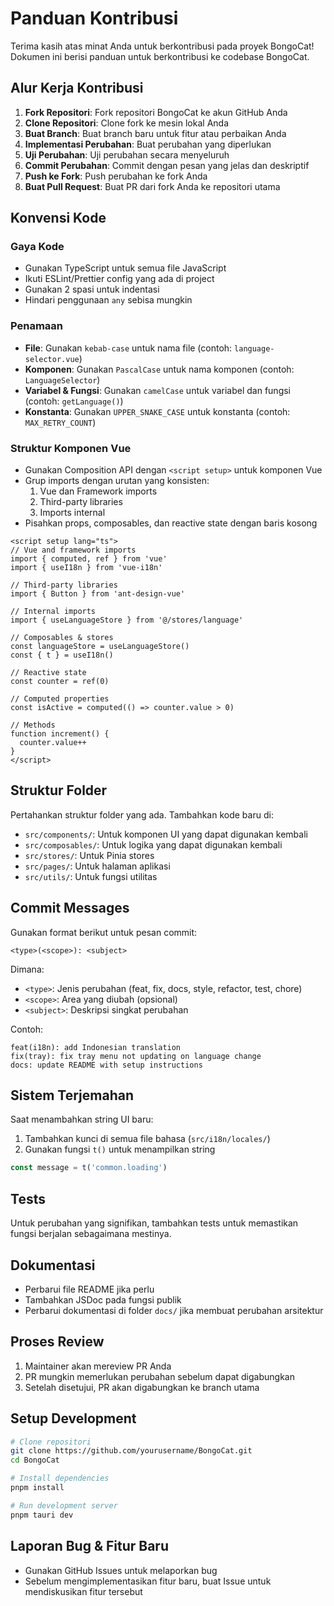 # Panduan Kontribusi

Terima kasih atas minat Anda untuk berkontribusi pada proyek BongoCat! Dokumen ini berisi panduan untuk berkontribusi ke codebase BongoCat.

## Alur Kerja Kontribusi

1. **Fork Repositori**: Fork repositori BongoCat ke akun GitHub Anda
2. **Clone Repositori**: Clone fork ke mesin lokal Anda
3. **Buat Branch**: Buat branch baru untuk fitur atau perbaikan Anda
4. **Implementasi Perubahan**: Buat perubahan yang diperlukan
5. **Uji Perubahan**: Uji perubahan secara menyeluruh
6. **Commit Perubahan**: Commit dengan pesan yang jelas dan deskriptif
7. **Push ke Fork**: Push perubahan ke fork Anda
8. **Buat Pull Request**: Buat PR dari fork Anda ke repositori utama

## Konvensi Kode

### Gaya Kode

- Gunakan TypeScript untuk semua file JavaScript
- Ikuti ESLint/Prettier config yang ada di project
- Gunakan 2 spasi untuk indentasi
- Hindari penggunaan `any` sebisa mungkin

### Penamaan

- **File**: Gunakan `kebab-case` untuk nama file (contoh: `language-selector.vue`)
- **Komponen**: Gunakan `PascalCase` untuk nama komponen (contoh: `LanguageSelector`)
- **Variabel & Fungsi**: Gunakan `camelCase` untuk variabel dan fungsi (contoh: `getLanguage()`)
- **Konstanta**: Gunakan `UPPER_SNAKE_CASE` untuk konstanta (contoh: `MAX_RETRY_COUNT`)

### Struktur Komponen Vue

- Gunakan Composition API dengan `<script setup>` untuk komponen Vue
- Grup imports dengan urutan yang konsisten:
  1. Vue dan Framework imports
  2. Third-party libraries
  3. Imports internal
- Pisahkan props, composables, dan reactive state dengan baris kosong

```vue
<script setup lang="ts">
// Vue and framework imports
import { computed, ref } from 'vue'
import { useI18n } from 'vue-i18n'

// Third-party libraries
import { Button } from 'ant-design-vue'

// Internal imports
import { useLanguageStore } from '@/stores/language'

// Composables & stores
const languageStore = useLanguageStore()
const { t } = useI18n()

// Reactive state
const counter = ref(0)

// Computed properties
const isActive = computed(() => counter.value > 0)

// Methods
function increment() {
  counter.value++
}
</script>
```

## Struktur Folder

Pertahankan struktur folder yang ada. Tambahkan kode baru di:

- `src/components/`: Untuk komponen UI yang dapat digunakan kembali
- `src/composables/`: Untuk logika yang dapat digunakan kembali
- `src/stores/`: Untuk Pinia stores
- `src/pages/`: Untuk halaman aplikasi
- `src/utils/`: Untuk fungsi utilitas

## Commit Messages

Gunakan format berikut untuk pesan commit:

```
<type>(<scope>): <subject>
```

Dimana:
- `<type>`: Jenis perubahan (feat, fix, docs, style, refactor, test, chore)
- `<scope>`: Area yang diubah (opsional)
- `<subject>`: Deskripsi singkat perubahan

Contoh:
```
feat(i18n): add Indonesian translation
fix(tray): fix tray menu not updating on language change
docs: update README with setup instructions
```

## Sistem Terjemahan

Saat menambahkan string UI baru:
1. Tambahkan kunci di semua file bahasa (`src/i18n/locales/`)
2. Gunakan fungsi `t()` untuk menampilkan string

```typescript
const message = t('common.loading')
```

## Tests

Untuk perubahan yang signifikan, tambahkan tests untuk memastikan fungsi berjalan sebagaimana mestinya.

## Dokumentasi

- Perbarui file README jika perlu
- Tambahkan JSDoc pada fungsi publik
- Perbarui dokumentasi di folder `docs/` jika membuat perubahan arsitektur

## Proses Review

1. Maintainer akan mereview PR Anda
2. PR mungkin memerlukan perubahan sebelum dapat digabungkan
3. Setelah disetujui, PR akan digabungkan ke branch utama

## Setup Development

```bash
# Clone repositori
git clone https://github.com/yourusername/BongoCat.git
cd BongoCat

# Install dependencies
pnpm install

# Run development server
pnpm tauri dev
```

## Laporan Bug & Fitur Baru

- Gunakan GitHub Issues untuk melaporkan bug
- Sebelum mengimplementasikan fitur baru, buat Issue untuk mendiskusikan fitur tersebut 